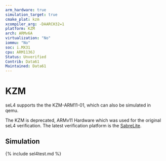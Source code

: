 ```yaml
---
arm_hardware: true
simulation_target: true
cmake_plat: kzm
xcompiler_arg: -DAARCH32=1
platform: KZM
arch: ARMv6A
virtualization: "No"
iommu: "No"
soc: i.MX31
cpu: ARM1136J
Status: Unverified
Contrib: Data61
Maintained: Data61
---
```

# KZM

seL4 supports the the
KZM-ARM11-01, which can
also be simulated in qemu.

The KZM is deprecated, ARMv11 Hardware which was used for the original seL4 verification. The latest
verification platform is the [SabreLite](/Hardware/sabreLite).

## Simulation

{% include sel4test.md %}
